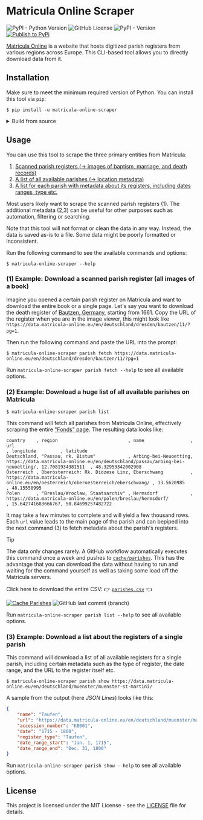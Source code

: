 # Matricula Online Scraper

![PyPI - Python Version](https://img.shields.io/pypi/pyversions/matricula-online-scraper?logo=python)
![GitHub License](https://img.shields.io/github/license/lsg551/matricula-online-scraper?logo=pypi)
![PyPI - Version](https://img.shields.io/pypi/v/matricula-online-scraper?logo=pypi)
[![Publish to PyPi](https://github.com/lsg551/matricula-online-scraper/actions/workflows/publish.yml/badge.svg)](https://github.com/lsg551/matricula-online-scraper/actions/workflows/publish.yml)


[Matricula Online](https://data.matricula-online.eu/) is a website that hosts
digitized parish registers from various regions across Europe. This CLI-based tool allows
you to directly download data from it.

## Installation

Make sure to meet the minimum required version of Python. You can install
this tool via `pip`:

```console
$ pip install -u matricula-online-scraper
```

<details><summary>Build from source</summary>
<p>

If you want to get the latest version or just build from source, you can clone the repository and install it manually,
favorably via [`uv`](https://docs.astral.sh/uv/):

```console
$ git clone git@github.com:lsg551/matricula-online-scraper.git && cd matricula-online-scraper
$ uv venv && uv sync
```

Alternatively, you can always fallback to `pip`:

```console
$ pip install -r requirements.txt
```

</p>
</details>


## Usage

You can use this tool to scrape the three primary entities from Matricula:
1. [Scanned parish registers (→ images of baptism, marriage, and death records)](#1-example-download-a-scanned-parish-register-all-images-of-a-book)
2. [A list of all available parishes (→ location metadata)](#2-example-download-a-huge-list-of-all-available-parishes-on-matricula)
3. [A list for each parish with metadata about its registers, including dates ranges, type etc.](#3-example-download-a-list-about-the-registers-of-a-single-parish)

Most users likely want to scrape the scanned parish registers (1).
The additional metadata (2,3) can be useful for other purposes such as automation,
filtering or searching.

Note that this tool will not format or clean the data in any way. Instead, the
data is saved as-is to a file. Some data might be poorly formatted or inconsistent.

Run the following command to see the available commands and options:

```console
$ matricula-online-scraper --help
```

### (1) Example: Download a scanned parish register (all images of a book)

Imagine you opened a certain parish register on Matricula and want to download the entire book or a single page.
Let's say you want to download the death register of [Bautzen, Germany](https://data.matricula-online.eu/en/deutschland/dresden/bautzen/),
starting from 1661. Copy the URL of the register when you are in the image viewer, this might look like `https://data.matricula-online.eu/en/deutschland/dresden/bautzen/11/?pg=1`.

Then run the following command and paste the URL into the prompt:

```console
$ matricula-online-scraper parish fetch https://data.matricula-online.eu/en/deutschland/dresden/bautzen/11/?pg=1
```

Run `matricula-online-scraper parish fetch --help` to see all available options.

### (2) Example: Download a huge list of all available parishes on Matricula

```console
$ matricula-online-scraper parish list
```

This command will fetch all parishes from Matricula Online, effectively scraping the entire ["Fonds" page](https://data.matricula-online.eu/en/bestande/).
The resulting data looks like:

```csv
country    , region                          , name                 , url                                                                          , longitude         , latitude
Deutschland, "Passau, rk. Bistum"            , Arbing-bei-Neuoetting, https://data.matricula-online.eu/en/deutschland/passau/arbing-bei-neuoetting/, 12.7081934381511  , 48.32953342002908
Österreich , Oberösterreich: Rk. Diözese Linz, Eberschwang          , https://data.matricula-online.eu/en/oesterreich/oberoesterreich/eberschwang/ , 13.5620985        , 48.15550995
Polen      , "Breslau/Wroclaw, Staatsarchiv" , Hermsdorf            , https://data.matricula-online.eu/en/polen/breslau/hermsdorf/                 , 15.642741683666767, 50.84699257482722
```

It may take a few minutes to complete and will yield a few thousand rows. Each `url` value leads to the main page of the parish
and can bepiped into the next command (3) to fetch metadata about the parish's registers.


> [!TIP]
> The data only changes rarely. A GitHub workflow automatically executes this command once a week
> and pushes to [`cache/parishes`](https://github.com/lsg551/matricula-online-scraper/tree/cache/parishes).
> This has the advantage that you can download the data without having to run and waiting for the command yourself
> as well as taking some load off the Matricula servers.
>
> Click here to download the entire CSV: 👉 [`parishes.csv`](https://github.com/lsg551/matricula-online-scraper/raw/cache/parishes/parishes.csv.gz) 👈
>
> [![Cache Parishes](https://github.com/lsg551/matricula-online-scraper/actions/workflows/cache-parishes.yml/badge.svg)](https://github.com/lsg551/matricula-online-scraper/actions/workflows/cache-parishes.yml)
> ![GitHub last commit (branch)](https://img.shields.io/github/last-commit/lsg551/matricula-online-scraper/cache%2Fparishes?path=parishes.csv.gz&label=last%20caching&cacheSeconds=43200)


Run `matricula-online-scraper parish list --help` to see all available options.

### (3) Example: Download a list about the registers of a single parish

This command will download a list of all available registers for a single parish, including certain metadata such as
the type of register, the date range, and the URL to the register itself etc.

```console
$ matricula-online-scraper parish show https://data.matricula-online.eu/en/deutschland/muenster/muenster-st-martini/
```

A sample from the output (here _JSON Lines_) looks like this:

```json
{
    "name": "Taufen",
    "url": "https://data.matricula-online.eu/en/deutschland/muenster/muenster-st-martini/KB001/",
    "accession_number": "KB001",
    "date": "1715 - 1800",
    "register_type": "Taufen",
    "date_range_start": "Jan. 1, 1715",
    "date_range_end": "Dec. 31, 1800"
}
```

Run `matricula-online-scraper parish show --help` to see all available options.

## License

This project is licensed under the MIT License - see the [LICENSE](LICENSE) file
for details.
